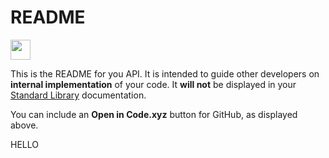 # README
[<img src="https://code.xyz/button/button.svg" height="32">](https://code.xyz/)

This is the README for you API. It is intended to guide other developers on
**internal implementation** of your code. It **will not** be displayed in your
[Standard Library](https://stdlib.com/) documentation.

You can include an **Open in Code.xyz** button for GitHub, as displayed above.

HELLO
